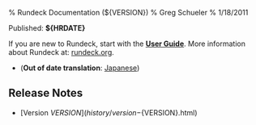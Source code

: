 % Rundeck Documentation (${VERSION})
% Greg Schueler
% 1/18/2011

Published: **${HRDATE}**

If you are new to Rundeck, start with the **[User Guide](manual/index.html)**.
More information about Rundeck at: [rundeck.org](http://rundeck.org).


* (**Out of date translation**: [Japanese](https://github.com/rundeck/rundeck/tree/master/docs/jp))

## Release Notes

* [Version ${VERSION}](history/version-${VERSION}.html)